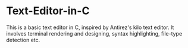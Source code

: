 # Text-Editor-in-C
This is a basic text editor in C, inspired by Antirez's kilo text editor. It involves terminal rendering and designing, syntax highlighting, file-type detection etc.
